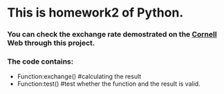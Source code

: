 # This is homework2 of Python.
### You can check the exchange rate demostrated on the [Cornell]( http://www.cs.cornell.edu/courses/cs1110/2016fa/assignments/assignment1/index.php#service) Web through this project.
### The code contains: 
- Function:exchange() #calculating the result
- Function:test()     #test whether the function and the result is valid.
